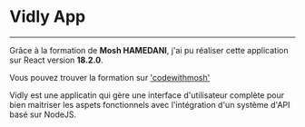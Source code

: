 # Vidly App
____

Grâce à la formation de **Mosh HAMEDANI**, j'ai pu réaliser cette application sur React
version **18.2.0**.

Vous pouvez trouver la formation sur ['codewithmosh']('https://codewithmosh.com/courses')


Vidly est une applicatin qui gère une interface d'utilisateur complète pour bien maitriser 
les aspets fonctionnels avec l'intégration d'un système d'API basé sur NodeJS.



